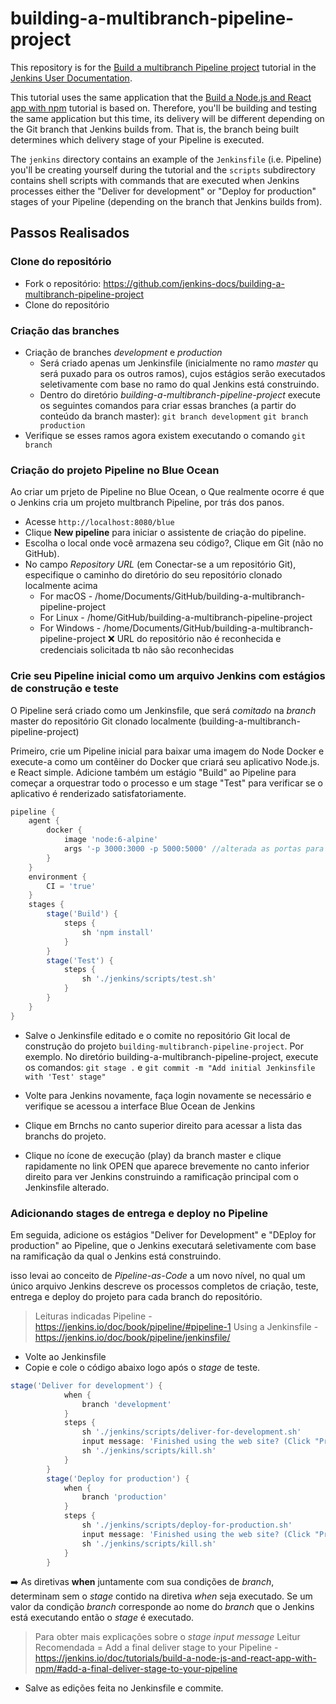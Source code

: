 # building-a-multibranch-pipeline-project

This repository is for the
[Build a multibranch Pipeline project](https://jenkins.io/doc/tutorials/build-a-multibranch-pipeline-project/)
tutorial in the [Jenkins User Documentation](https://jenkins.io/doc/).

This tutorial uses the same application that the [Build a Node.js and React app
with
npm](https://jenkins.io/doc/tutorials/build-a-node-js-and-react-app-with-npm/)
tutorial is based on. Therefore, you'll be building and testing the same
application but this time, its delivery will be different depending on the Git
branch that Jenkins builds from. That is, the branch being built determines
which delivery stage of your Pipeline is executed.

The `jenkins` directory contains an example of the `Jenkinsfile` (i.e. Pipeline)
you'll be creating yourself during the tutorial and the `scripts` subdirectory
contains shell scripts with commands that are executed when Jenkins processes
either the "Deliver for development" or "Deploy for production" stages of your
Pipeline (depending on the branch that Jenkins builds from).


## Passos Realisados

### Clone do repositório
- Fork o repositório: https://github.com/jenkins-docs/building-a-multibranch-pipeline-project
- Clone do repositório 

### Criação das branches
- Criação de branches _development_ e _production_
    - Será criado apenas um Jenkinsfile (inicialmente no ramo _master_ qu será puxado para os outros ramos), cujos estágios serão executados seletivamente com base no ramo do qual Jenkins está construindo.
    - Dentro do diretório _building-a-multibranch-pipeline-project_ execute os seguintes comandos para criar essas branches (a partir do conteúdo da branch master):
    `git branch development`
    `git branch production`
- Verifique se esses ramos agora existem executando o comando `git branch`

### Criação do projeto Pipeline no Blue Ocean
Ao criar um prjeto de Pipeline no Blue Ocean, o Que realmente ocorre é que o Jenkins cria um projeto multbranch Pipeline, por trás dos panos. 
- Acesse `http://localhost:8080/blue`
- Clique **New pipeline** para iniciar o assistente de criação do pipeline.
- Escolha o local onde você armazena seu código?, Clique em Git (não no GitHub).
- No campo _Repository URL_ (em Conectar-se a um repositório Git), especifique o caminho do diretório do seu repositório clonado localmente acima
    - For macOS - /home/Documents/GitHub/building-a-multibranch-pipeline-project
    - For Linux - /home/GitHub/building-a-multibranch-pipeline-project
    - For Windows - /home/Documents/GitHub/building-a-multibranch-pipeline-project
 :x: URL do repositório não é reconhecida e credenciais solicitada tb não são reconhecidas

 ### Crie seu Pipeline inicial como um arquivo Jenkins com estágios de construção e teste
O Pipeline será criado como um Jenkinsfile, que será _comitado_ na _branch_ master do repositório Git clonado localmente (building-a-multibranch-pipeline-project)

Primeiro, crie um Pipeline inicial para baixar uma imagem do Node Docker e execute-a como um contêiner do Docker que criará seu aplicativo Node.js. e React simple. Adicione também um estágio "Build" ao Pipeline para começar a orquestrar todo o processo e um stage "Test" para verificar se o aplicativo é renderizado satisfatoriamente.

~~~groovy
pipeline {
    agent {
        docker {
            image 'node:6-alpine'
            args '-p 3000:3000 -p 5000:5000' //alterada as portas para 3001 e 5001
        }
    }
    environment {
        CI = 'true'
    }
    stages {
        stage('Build') {
            steps {
                sh 'npm install'
            }
        }
        stage('Test') {
            steps {
                sh './jenkins/scripts/test.sh'
            }
        }
    }
}
~~~

- Salve o Jenkinsfile editado e o comite no repositório Git local de construção do projeto `building-multibranch-pipeline-project`. Por exemplo. No diretório building-a-multibranch-pipeline-project, execute os comandos:
    `git stage .`
    e
    `git commit -m "Add initial Jenkinsfile with 'Test' stage"`

- Volte para Jenkins novamente, faça login novamente se necessário e verifique se acessou a interface Blue Ocean de Jenkins

- Clique em Brnchs no canto superior direito para acessar a lista das branchs do projeto.

- Clique no ícone de execução (play) da branch master e clique rapidamente no link OPEN que aparece brevemente no canto inferior direito para ver Jenkins construindo a ramificação principal com o Jenkinsfile alterado.

### Adicionando stages de entrega e deploy no Pipeline

Em seguida, adicione os estágios "Deliver for Development" e "DEploy for production" ao Pipeline, que o Jenkins executará seletivamente com base na ramificação da qual o Jenkins está construindo.

isso levai ao conceito de _Pipeline-as-Code_ a um novo nível, no qual um único arquivo Jenkins descreve os processos completos de criação, teste, entrega e deploy do projeto para cada branch do repositório.

> Leituras indicadas
> Pipeline - https://jenkins.io/doc/book/pipeline/#pipeline-1
> Using a Jenkinsfile - https://jenkins.io/doc/book/pipeline/jenkinsfile/

- Volte ao Jenkinsfile
- Copie e cole o código abaixo logo após o _stage_ de teste.

~~~groovy
stage('Deliver for development') {
            when {
                branch 'development'
            }
            steps {
                sh './jenkins/scripts/deliver-for-development.sh'
                input message: 'Finished using the web site? (Click "Proceed" to continue)'
                sh './jenkins/scripts/kill.sh'
            }
        }
        stage('Deploy for production') {
            when {
                branch 'production'
            }
            steps {
                sh './jenkins/scripts/deploy-for-production.sh'
                input message: 'Finished using the web site? (Click "Proceed" to continue)'
                sh './jenkins/scripts/kill.sh'
            }
        }
~~~

:arrow_right: As diretivas **when** juntamente com sua condições de _branch_, determinam sem o _stage_ contido na diretiva _when_ seja executado. Se um valor da condição _branch_ corresponde ao nome do _branch_ que o Jenkins está executando então o _stage_ é executado.

> Para obter mais explicações sobre o _stage input message_ Leitur Recomendada = Add a final deliver stage to your Pipeline - https://jenkins.io/doc/tutorials/build-a-node-js-and-react-app-with-npm/#add-a-final-deliver-stage-to-your-pipeline

- Salve as edições feita no Jenkinsfile e commite.

